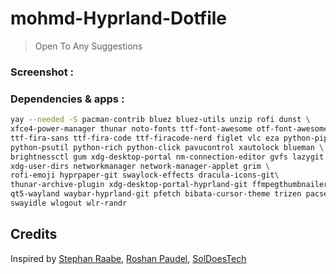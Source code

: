 # mohmd-Hyprland-Dotfile

> Open To Any Suggestions

### Screenshot :



### Dependencies & apps :

```sh
yay --needed -S pacman-contrib bluez bluez-utils unzip rofi dunst \ 
xfce4-power-manager thunar noto-fonts ttf-font-awesome otf-font-awesome \ 
ttf-fira-sans ttf-fira-code ttf-firacode-nerd figlet vlc eza python-pip \
python-psutil python-rich python-click pavucontrol xautolock blueman \
brightnessctl gum xdg-desktop-portal nm-connection-editor gvfs lazygit \
xdg-user-dirs networkmanager network-manager-applet grim \
rofi-emoji hyprpaper-git swaylock-effects dracula-icons-git\
thunar-archive-plugin xdg-desktop-portal-hyprland-git ffmpegthumbnailer \
qt5-wayland waybar-hyprland-git pfetch bibata-cursor-theme trizen pacseek \
swayidle wlogout wlr-randr
```

## Credits

Inspired by [Stephan Raabe](https://gitlab.com/stephan-raabe/dotfiles), [Roshan Paudel](https://github.com/hyper-dot/Arch-Hyprland), [SolDoesTech](https://github.com/SolDoesTech/hyprland)
